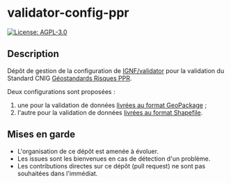 # validator-config-ppr

[![License: AGPL-3.0](https://img.shields.io/badge/License-AGPL--3.0-blue.svg)](LICENSE)

## Description

Dépôt de gestion de la configuration de [IGNF/validator](https://github.com/IGNF/validator) pour la validation du Standard CNIG [Géostandards Risques PPR](https://cnig.gouv.fr/IMG/pdf/geostandards-risques-ppr-v1_0.pdf).

Deux configurations sont proposées :

1. une pour la validation de données [livrées au format GeoPackage](cnig_PPR_v1.0_geopackage) ;
2. l'autre pour la validation de données [livrées au format Shapefile](nig_PPR_v1.0_shapefile).


## Mises en garde

* L'organisation de ce dépôt est amenée à évoluer.
* Les issues sont les bienvenues en cas de détection d'un problème.
* Les contributions directes sur ce dépôt (pull request) ne sont pas souhaitées dans l'immédiat.
